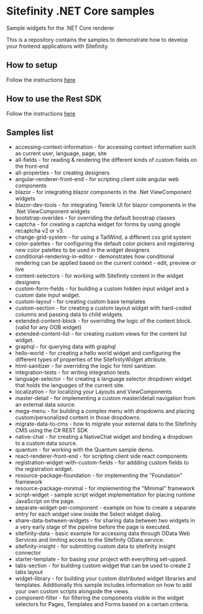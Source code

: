 # Sitefinity .NET Core samples
Sample widgets for the .NET Core renderer

This is a repository contains the samples to demonstrate how to develop your frontend applications with Sitefinity.

## How to setup
Follow the instructions [here](https://www.progress.com/documentation/sitefinity-cms/setup-the-asp.net-core-renderer)

## How to use the Rest SDK
Follow the instructions [here](./RestSDK.md)

## Samples list
* accessing-context-information - for accessing context information such as current user, language, page, site
* all-fields - for reading & rendering the different kinds of custom fields on the front-end
* all-properties - for creating designers
* angular-renderer-front-end - for scripting client side angular web components
* blazor - for integrating blazor components in the .Net ViewComponent widgets
* blazor-dev-tools - for integrating Telerik UI for blazor components in the .Net ViewComponent widgets
* bootstrap-overides - for overriding the default boostrap classes
* captcha - for creating a captcha widget for forms by using google recaptcha v2 or v3.
* change-grid-system - for using a TailWind, a different css grid system
* color-palettes - for configuring the default color pickers and registering new color palettes to be used in the widget designers
* conditional-rendering-in-editor - demonstrates how conditional rendering can be applied based on the current context - edit, preview or live
* content-selectors - for working with Sitefinity content in the widget designers
* custom-form-fields - for building a custom hidden input widget and a custom date input widget.
* custom-layout - for creating custom base templates
* custom-section - for creating a custom layout widget with hard-coded columns and passing data to child widgets.
* extended-content-block - for overriding the logic of the content block. (valid for any OOB widget)
* extended-content-list - for creating custom views for the content list widget.
* graphql - for querying data with graphql
* hello-world - for creating a hello world widget and configuring the different types of properties of the SitefinityWidget attribute.
* html-sanitizer - for overriding the logic for html sanitizer.
* integration-tests - for writing integration tests.
* language-selector - for creating a language selector dropdown widget that holds the languages of the current site.
* localization - for localizing your Layouts and ViewComponents
* master-detail - for implementing a custom master/detail navigation from an external data source.
* mega-menu - for building a complex menu with dropdowns and placing custom/personalized content in those dropdowns.
* migrate-data-to-cms - how to migrate your external data to the Sitefinity CMS using the C# REST SDK
* native-chat - for creating a NativeChat widget and binding a dropdown to a custom data source.
* quantum - for working with the Quantum sample demo.
* react-renderer-front-end - for scripting client side react components
* registration-widget-with-custom-fields - for addding custom fields to the registration widget.
* resource-package-foundation - for implementing the "Foundation" framework
* resource-package-minimal - for implementing the "Minimal" framework
* script-widget - sample script widget implementation for placing runtime JavaScript on the page.
* separate-widget-per-component - example on how to create a separate entry for each widget view inside the Select widget dialog.
* share-data-between-widgets - for sharing data between two widgets in a very early stage of the pipeline before the page is executed.
* sitefinity-data - basic example for accessing data through OData Web Services and limiting access to the Sitefinity OData service.
* sitefinity-insight - for submitting custom data to sitefinity insight connector
* starter-template - for basing your project with everything set-upped.
* tabs-section - for building custom widget that can be used to create 2 tabs layout
* widget-library - for building your custom distributed widget libraries and templates. Additionally this sample includes information on how to add your own custom scripts alongside the views.
* component-filter - for filtering the components visible in the widget selectors for Pages, Templates and Forms based on a certain criteria.